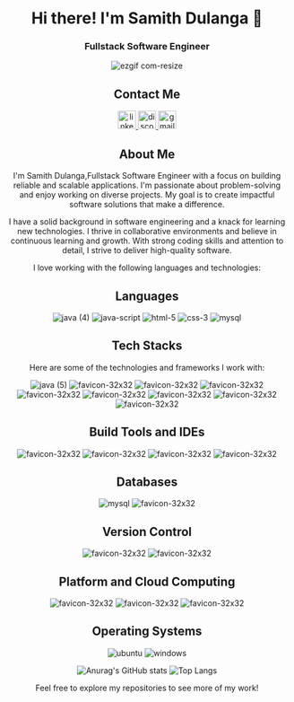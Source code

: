 <div align="center">

# Hi there! I'm Samith Dulanga  👋

### Fullstack Software Engineer

![ezgif com-resize](https://github.com/SamithDulanga/SamithDulanga/assets/animation.gif)

## Contact Me

  <a href="https://www.linkedin.com/in/samith-dulanga-49b13323a/" target="_blank" >
    <img src="https://raw.githubusercontent.com/maurodesouza/profile-readme-generator/master/src/assets/icons/social/linkedin/default.svg"        width="32" height="32" alt="linkedin logo"  />
  </a>
  
  <a href="https://discord.com/channels/Subhash#5290" target="_blank">
    <img src="https://raw.githubusercontent.com/maurodesouza/profile-readme-generator/master/src/assets/icons/social/discord/default.svg"         width="32" height="32" alt="discord logo"  />
  </a>
  
  <!-- <a href="https://twitter.com/chamara_subhash?t=e7Qt_Z5c0eEg426tqdXxrQ&s=09" target="_blank">
   <img src="https://raw.githubusercontent.com/maurodesouza/profile-readme-generator/master/src/assets/icons/social/twitter/default.svg"         width="32" height="32" alt="twitter logo"/>
  </a> -->
    
  
  <a href="mailto:dulangasamith@gmail.com">
    <img src="https://raw.githubusercontent.com/maurodesouza/profile-readme-generator/master/src/assets/icons/social/gmail/default.svg"           width="32" height="32" alt="gmail logo"  />
  </a>

## About Me
I'm Samith Dulanga,Fullstack Software Engineer with a focus on building reliable and scalable applications. I'm passionate about problem-solving and enjoy working on diverse projects. My goal is to create impactful software solutions that make a difference.

I have a solid background in software engineering and a knack for learning new technologies. I thrive in collaborative environments and believe in continuous learning and growth. With strong coding skills and attention to detail, I strive to deliver high-quality software.

I love working with the following languages and technologies:

## Languages

![java (4)](https://github.com/SamithDulanga/SamithDulanga/assets/112160411/31c6c483-96c7-489c-9be9-c2405ab6bda7)
![java-script](https://github.com/SamithDulanga/SamithDulanga/assets/112160411/6bd7f97c-7e74-4a6b-957f-b5306135abed)
![html-5](https://github.com/SamithDulanga/SamithDulanga/assets/112160411/4f91ab5e-7d68-44a9-b8c0-92bb5ceabfd0)
![css-3](https://github.com/SamithDulanga/SamithDulanga/assets/112160411/f2bd64cc-d47e-4758-b3f4-12b3799abf48)
![mysql](https://github.com/SamithDulanga/SamithDulanga/assets/112160411/41f49f5a-fec4-44e2-90ee-1f1319a68f7b)

## Tech Stacks

Here are some of the technologies and frameworks I work with:

![java (5)](https://github.com/SamithDulanga/SamithDulanga/assets/112160411/a607cfe2-aa84-47db-aca5-417467ce7058)
![favicon-32x32](https://github.com/SamithDulanga/SamithDulanga/assets/112160411/398a67b1-8d34-4edd-9c2c-8c1c116bb9c6)
![favicon-32x32](https://github.com/SamithDulanga/SamithDulanga/assets/112160411/b8b46f20-9f38-4223-a06b-873a17ecb9ff)
![favicon-32x32](https://github.com/SamithDulanga/SamithDulanga/assets/112160411/bb53c634-854a-46d0-81f7-62fa207da035)
![favicon-32x32](https://github.com/SamithDulanga/SamithDulanga/assets/112160411/f59339e2-aeac-495c-aefc-fe0cd45a6056)
![favicon-32x32](https://github.com/SamithDulanga/SamithDulanga/assets/112160411/77ee6d28-4f00-427a-864c-22dfc8ce4c11)
![favicon-32x32](https://github.com/SamithDulanga/SamithDulanga/assets/112160411/ec68c39c-b698-43dd-a7fe-7493634e6b06)
![favicon-32x32](https://github.com/SamithDulanga/SamithDulanga/assets/112160411/3464b167-465c-4dbb-8de8-4d35d64a6cff)
![favicon-32x32](https://github.com/SamithDulanga/SamithDulanga/assets/112160411/e25ce68d-cdcf-459c-a248-bec7f1e36865)


## Build Tools and IDEs

![favicon-32x32](https://github.com/SamithDulanga/SamithDulanga/assets/112160411/7199f668-1ee9-4db8-aa2b-72a91540760b)
![favicon-32x32](https://github.com/SamithDulanga/SamithDulanga/assets/112160411/188678f1-6a01-407a-83bd-f03a8675c7ad)
![favicon-32x32](https://github.com/SamithDulanga/SamithDulanga/assets/112160411/c040e43f-7bc1-40a3-b61d-ee4a356c82fd)
![favicon-32x32](https://github.com/SamithDulanga/SamithDulanga/assets/112160411/53f2dcad-9c10-46aa-a9be-c963e95f82ee)

## Databases

![mysql](https://github.com/SamithDulanga/SamithDulanga/assets/112160411/41f49f5a-fec4-44e2-90ee-1f1319a68f7b)
![favicon-32x32](https://github.com/SamithDulanga/SamithDulanga/assets/112160411/2a6e39bb-825d-4605-875d-05a7bc89da70)


## Version Control

![favicon-32x32](https://github.com/SamithDulanga/SamithDulanga/assets/112160411/91572a75-7914-42a1-b399-5b69b1495441)
![favicon-32x32](https://github.com/SamithDulanga/SamithDulanga/assets/112160411/924fdf42-503e-4b00-a7ae-b4b370f3fa7d)


## Platform and Cloud Computing

![favicon-32x32](https://github.com/SamithDulanga/SamithDulanga/assets/112160411/26fb4df3-865a-4f37-8bc8-668c1003f037)
![favicon-32x32](https://github.com/SamithDulanga/SamithDulanga/assets/112160411/b728abc7-aa67-458d-9149-e4de5eaa4c1f)
![favicon-32x32](https://github.com/SamithDulanga/SamithDulanga/assets/112160411/2194e2ea-3b38-43d3-a6f5-ffb466c34489)


## Operating Systems

![ubuntu](https://github.com/SamithDulanga/SamithDulanga/assets/112160411/0529aa4a-56cd-42a3-9d66-cdfb2c1528a4)
![windows](https://github.com/SamithDulanga/SamithDulanga/assets/112160411/d05b8900-ac48-460a-81b1-8c99c68a006b)

![Anurag's GitHub stats](https://github-readme-stats.vercel.app/api?username=SamithDulanga&show_icons=true&theme=radical)
![Top Langs](https://github-readme-stats.vercel.app/api/top-langs/?username=SamithDulanga&layout=compact)

Feel free to explore my repositories to see more of my work!

</div>